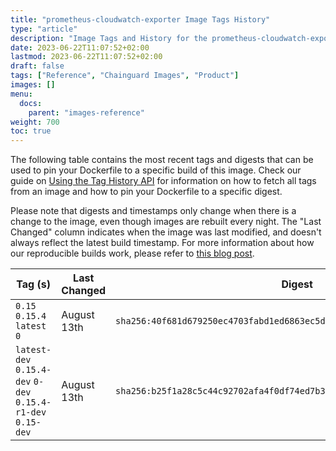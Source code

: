 ```yaml
---
title: "prometheus-cloudwatch-exporter Image Tags History"
type: "article"
description: "Image Tags and History for the prometheus-cloudwatch-exporter Chainguard Image"
date: 2023-06-22T11:07:52+02:00
lastmod: 2023-06-22T11:07:52+02:00
draft: false
tags: ["Reference", "Chainguard Images", "Product"]
images: []
menu:
  docs:
    parent: "images-reference"
weight: 700
toc: true
---
```


The following table contains the most recent tags and digests that can be used to pin your Dockerfile to a specific build of this image. Check our guide on [Using the Tag History API](/chainguard/chainguard-images/using-the-tag-history-api/) for information on how to fetch all tags from an image and how to pin your Dockerfile to a specific digest.

Please note that digests and timestamps only change when there is a change to the image, even though images are rebuilt every night. The "Last Changed" column indicates when the image was last modified, and doesn't always reflect the latest build timestamp. For more information about how our reproducible builds work, please refer to [this blog post](https://www.chainguard.dev/unchained/reproducing-chainguards-reproducible-image-builds).

| Tag (s)                                                       | Last Changed | Digest                                                                    |
|---------------------------------------------------------------|--------------|---------------------------------------------------------------------------|
|  `0.15` `0.15.4` `latest` `0`                                 | August 13th  | `sha256:40f681d679250ec4703fabd1ed6863ec5d4e9c65a9c3cb2c587efc1d217803ea` |
|  `latest-dev` `0.15.4-dev` `0-dev` `0.15.4-r1-dev` `0.15-dev` | August 13th  | `sha256:b25f1a28c5c44c92702afa4f0df74ed7b3eb4fac56ea5a443a34715e1c8457e4` |
